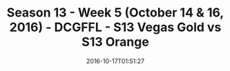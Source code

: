 ---
title: Season 13 - Week 5 (October 14 & 16, 2016) - DCGFFL - S13 Vegas Gold vs S13
  Orange
teams-score:
- team: _teams/s13-vegas.md
  score:
- team: _teams/s13-orange.md
  score: 19
mvp: D. Rendell (Vegas); G. Cline (Orange)
game-ball: K. Gaughan (Vegas); P. Pham (Orange)
sportsperson: ''
season: 13
week: 5
date: '2016-10-17T01:51:27'
pageid: season-13-week-5-october-14-16-2016-4829-vs-4822
---